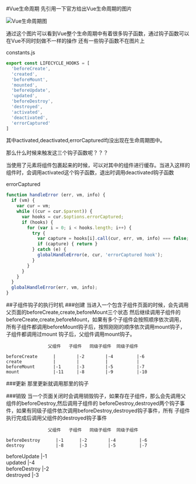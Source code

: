 #Vue生命周期
先引用一下官方给出Vue生命周期的图片


![Vue生命周期图](../images/vue生命周期图.png)

通过这个图片可以看到Vue整个生命周期中有着很多钩子函数，通过钩子函数可以在Vue不同时刻做不一样的操作
还有一些钩子函数不在图片上

constants.js
````js
export const LIFECYCLE_HOOKS = [
  'beforeCreate',
  'created',
  'beforeMount',
  'mounted',
  'beforeUpdate',
  'updated',
  'beforeDestroy',
  'destroyed',
  'activated',
  'deactivated',
  'errorCaptured'
]
````
其中activated,deactivated,errorCaptured均没出现在生命周期图中。

那么什么时候来触发这三个钩子函数呢？？？

当使用了<keep-alive>元素将组件包裹起来的时候，可以对其中的组件进行缓存。当进入这样的组件时，会调用activated这个钩子函数，退出时调用deactivated钩子函数


errorCaptured
````js
function handleError (err, vm, info) {
  if (vm) {
    var cur = vm;
    while ((cur = cur.$parent)) {
      var hooks = cur.$options.errorCaptured;
      if (hooks) {
        for (var i = 0; i < hooks.length; i++) {
          try {
            var capture = hooks[i].call(cur, err, vm, info) === false;
            if (capture) { return }
          } catch (e) {
            globalHandleError(e, cur, 'errorCaptured hook');
          }
        }
      }
    }
  }
  globalHandleError(err, vm, info);
}
````



##子组件钩子的执行时机
###创建
当进入一个包含子组件页面的时候，会先调用父页面的beforeCreate,create,beforeMount三个状态
然后继续调用子组件的beforeCreate,create,beforeMount，如果有多个子组件会按照顺序依次调用，
所有子组件都调用beforeMount钩子后，按照刚刚的顺序依次调用mount钩子，子组件都调用过mount
钩子后，父组件调用mount钩子。
````
                父组件   子组件   同级子组件  同级子组件

beforeCreate      |        |-2        |-4         |-6
create            |        |          |           |
beforeMount       |-1      |-3        |-5         |-7
mount             |-11     |-8        |-9         |-10 
````

###更新
那里更新就调用那里的钩子


###销毁
当一个页面关闭时会调用销毁钩子，如果存在子组件，那么会先调用父组件的beforeDestroy,然后调用子组件的
beforeDestroy,destroyed两个钩子事件，如果有同级子组件依次调用beforeDestroy,destroyed钩子事件，所有
子组件执行完成后调用父组件的destroyed钩子事件

````
                父组件   子组件   同级子组件  同级子组件

beforeDestroy      |-1      |-2        |-4         |-6
destroy            |-8      |-3        |-5         |-7
````
                
                
                
                
                
                
                
                
                
                
                
                
                
                
                
                
                
                
                
                
                
                
                
                
                
                
                
                
                
                
                
                
                
                
                
                
                
                
                
                
                
                
                
                
                
                
                
                
                
                
                
                
                
                
                
                
                
                
                
                

beforeUpdate      |-1            
updated           |-4               
beforeDestroy              |-2     
destroyed                  |-3     
````
